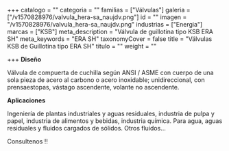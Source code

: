 +++
catalogo = ""
categoria = ""
familias = ["Válvulas"]
galeria = ["/v1570828976/valvula_hera-sa_naujdv.png"]
id = ""
imagen = "/v1570828976/valvula_hera-sa_naujdv.png"
industrias = ["Energia"]
marcas = ["KSB"]
meta_description = "Válvula de guillotina tipo KSB ERA SH"
meta_keywords = "ERA SH"
taxonomyCover = false
title = "Válvulas KSB de Guillotina tipo ERA SH"
titulo = ""
weight = ""

+++
**Diseño** 

Válvula de compuerta de cuchilla según ANSI / ASME con cuerpo de una sola pieza de acero al carbono o acero inoxidable; unidireccional, con prensaestopas, vástago ascendente, volante no ascendente. 

**Aplicaciones** 

Ingeniería de plantas industriales y aguas residuales, industria de pulpa y papel, industria de alimentos y bebidas, industria química. Para agua, aguas residuales y fluidos cargados de sólidos. Otros fluidos...

Consultenos !!